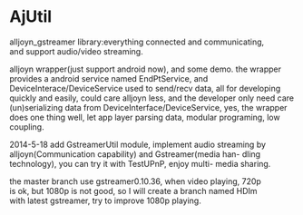 AjUtil
======

alljoyn_gstreamer library:everything connected and communicating,   
and support audio/video streaming.  


alljoyn wrapper(just support android now), and some demo.
the wrapper provides a android service named EndPtService,
and DeviceInterace/DeviceService used to send/recv data,
all for developing quickly and easily, could care alljoyn
less, and the developer only need care (un)serializing data
from DeviceInterface/DeviceService, yes, the wrapper does 
one thing well, let app layer parsing data, modular programing,
low coupling.   

2014-5-18 add GstreamerUtil module, implement audio streaming
by alljoyn(Communication capability) and Gstreamer(media han-
dling technology), you can try it with TestUPnP, enjoy multi-
media sharing.    
   
the master branch use gstreamer0.10.36, when video playing, 720p   
is ok, but 1080p is not good, so I will create a branch named HDIm   
with latest gstreamer, try to improve 1080p playing.
